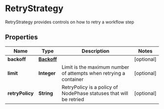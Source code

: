 

# RetryStrategy

RetryStrategy provides controls on how to retry a workflow step
## Properties

Name | Type | Description | Notes
------------ | ------------- | ------------- | -------------
**backoff** | [**Backoff**](Backoff.md) |  |  [optional]
**limit** | **Integer** | Limit is the maximum number of attempts when retrying a container |  [optional]
**retryPolicy** | **String** | RetryPolicy is a policy of NodePhase statuses that will be retried |  [optional]




